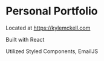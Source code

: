 # Personal Portfolio

Located at https://kylemckell.com

Built with React

Utilized Styled Components, EmailJS
